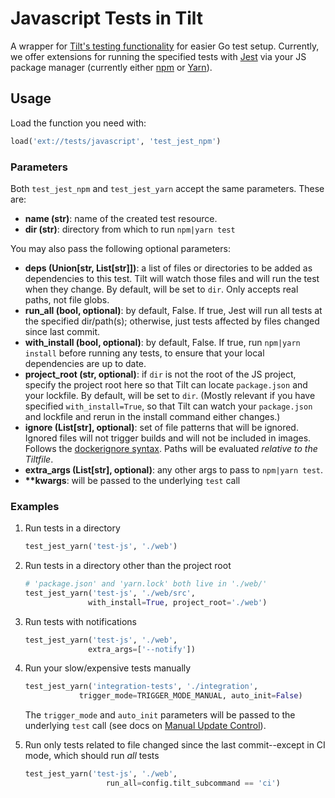 # Javascript Tests in Tilt

A wrapper for [Tilt's testing functionality](https://docs.tilt.dev/tests_in_tilt.html) for easier Go test setup. Currently, we offer extensions for running the specified tests with [Jest](https://jestjs.io/) via your JS package manager (currently either [npm](https://www.npmjs.com/) or [Yarn](https://yarnpkg.com/)).

## Usage
Load the function you need with:
```python
load('ext://tests/javascript', 'test_jest_npm')
```

### Parameters
Both `test_jest_npm` and `test_jest_yarn` accept the same parameters. These are:
* **name (str)**: name of the created test resource.
* **dir (str)**: directory from which to run `npm|yarn test`

You may also pass the following optional parameters:
* **deps (Union[str, List[str]])**: a list of files or directories to be added as dependencies to this test. Tilt will watch those files and will run the test when they change. By default, will be set to `dir`. Only accepts real paths, not file globs.
* **run_all (bool, optional)**: by default, False. If true, Jest will run all tests at the specified dir/path(s); otherwise, just tests affected by files changed since last commit.
* **with_install (bool, optional)**: by default, False. If true, run `npm|yarn install` before running any tests, to ensure that your local dependencies are up to date.
* **project_root (str, optional)**: if `dir` is not the root of the JS project, specify the project root here so that Tilt can locate `package.json` and your lockfile. By default, will be set to `dir`. (Mostly relevant if you have specified `with_install=True`, so that Tilt can watch your `package.json` and lockfile and rerun in the install command either changes.)
* **ignore (List[str], optional)**: set of file patterns that will be ignored. Ignored files will not trigger builds and will not be included in images. Follows the [dockerignore syntax](https://docs.docker.com/engine/reference/builder/#dockerignore-file). Paths will be evaluated _relative to the Tiltfile_.
* **extra_args (List[str], optional)**: any other args to pass to `npm|yarn test`.
* **\*\*kwargs**: will be passed to the underlying `test` call

### Examples
1. Run tests in a directory
    ```python
   test_jest_yarn('test-js', './web')
    ```

2. Run tests in a directory other than the project root
    ```python
   # 'package.json' and 'yarn.lock' both live in './web/'
   test_jest_yarn('test-js', './web/src',
                  with_install=True, project_root='./web')
    ```

3. Run tests with notifications
    ```python
   test_jest_yarn('test-js', './web',
                  extra_args=['--notify'])
    ```

4. Run your slow/expensive tests manually
    ```python
    test_jest_yarn('integration-tests', './integration',
                trigger_mode=TRIGGER_MODE_MANUAL, auto_init=False)
    ```
   The `trigger_mode` and `auto_init` parameters will be passed to the underlying `test` call (see docs on [Manual Update Control](https://docs.tilt.dev/manual_update_control.html)).

4. Run only tests related to file changed since the last commit--except in CI mode, which should run _all_ tests
    ```python
    test_jest_yarn('test-js', './web',
                      run_all=config.tilt_subcommand == 'ci')
    ```
